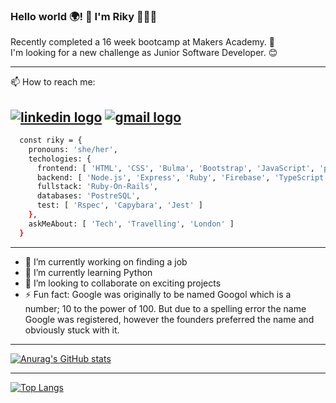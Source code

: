 ### Hello world 🌍! 👋 I'm Riky 👩🏾‍💻

Recently completed a 16 week bootcamp at Makers Academy. 🎉   
I'm looking for a new challenge as Junior Software Developer. 😊

-----
📫 How to reach me:   

<a href='https://www.linkedin.com/in/rikymoroni/'><img src='https://img.shields.io/badge/LinkedIn-0077B5?style=for-the-badge&logo=linkedin&logoColor=white' alt='linkedin logo'/></a> <a href='mailto:riky.moroni5@gmail.com'><img src='https://img.shields.io/badge/Gmail-D14836?style=for-the-badge&logo=gmail&logoColor=white' alt='gmail logo'/></a>
-----

```bash
  const riky = {
    pronouns: 'she/her',
    techologies: {
      frontend: [ 'HTML', 'CSS', 'Bulma', 'Bootstrap', 'JavaScript', 'p5', 'React.js', 'Dart/Flutter' ],
      backend: [ 'Node.js', 'Express', 'Ruby', 'Firebase', 'TypeScript'],
      fullstack: 'Ruby-On-Rails',
      databases: 'PostreSQL',
      test: [ 'Rspec', 'Capybara', 'Jest' ]
    },
    askMeAbout: [ 'Tech', 'Travelling', 'London' ]
  }
```

----

- 🔭 I’m currently working on finding a job
- 🌱 I’m currently learning Python
- 👯 I’m looking to collaborate on exciting projects
- ⚡ Fun fact: Google was originally to be named Googol which is a number; 10 to the power of 100. But due to a spelling error the name Google was registered, however the founders preferred the name and obviously stuck with it.
<!-- - 🤔 I’m looking for help with ... -->
<!-- - 💬 Ask me about ... -->
----

[![Anurag's GitHub stats](https://github-readme-stats.vercel.app/api?username=Riky5&count_private=true&hide=totalcommits&show_icons=true&theme=tokyonight)](https://github.com/anuraghazra/github-readme-stats)

-----

[![Top Langs](https://github-readme-stats.vercel.app/api/top-langs/?username=Riky5&layout=compact&theme=tokyonight&langs_count=10)](https://github.com/anuraghazra/github-readme-stats)

